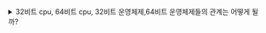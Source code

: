 <details>
<summary>32비트 cpu, 64비트 cpu, 32비트 운영체제,64비트 운영체제들의 관계는 어떻게 될까?</summary>

32비트 64비트의 의미는 cpu에 들어 있는 레지스터의 크기다.

레지스터의 크기는 cpu가 처리하는 데이터의 최소 단위이다.

32비트에는 4,294,967,296개의 주소(한개의 주소는 1바이트 크기)를 저장할 수 있기 때문에 32비트 운영체제는 4gb 크기 이상의 램을 인식할 수 없다. 

32비트 운영체제란 32비트를 사용해서 동작하는 운영체제를 말하고 64비트 운영체제는 64비트를 사용해서 동작하는 운영체제를 말한다.

32비트 운영체제는 32비트 cpu하고만 호환되며 64비트 운영체제는 둘 다 호환된다. 대신에 64비트 cpu에서 32비트 운영체제를 사용하면 32비트 cpu를 사용하는 것처럼 작동한다.

64비트 CPU는 이론적으로 16엑사바이트 이상의 주소에 접근할 수 있지만 이렇게 많은 주소가 필요없기 때문에 실제로는 48bit만 주소를 할당하는데 쓰인다.

---

[https://eine.tistory.com/entry/64비트-32비트-CPU와-운영체제-에-대하여](https://eine.tistory.com/entry/64%EB%B9%84%ED%8A%B8-32%EB%B9%84%ED%8A%B8-CPU%EC%99%80-%EC%9A%B4%EC%98%81%EC%B2%B4%EC%A0%9C-%EC%97%90-%EB%8C%80%ED%95%98%EC%97%AC)
</details>